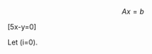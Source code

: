 <script src='https://cdn.mathjax.org/mathjax/latest/MathJax.js?config=TeX-AMS-MML_HTMLorMML'></script>

$$Ax=b$$

\[5x-y=0\]

Let \(i=0\).
